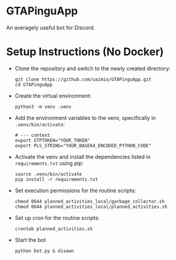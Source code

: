 # GTAPinguApp
An averagely useful bot for Discord.

# Setup Instructions (No Docker)

- Clone the repository and switch to the newly created directory:

    ```
    git clone https://github.com/uaimio/GTAPinguApp.git
    cd GTAPinguApp
    ```
- Create the virtual environment:

    ```
    python3 -m venv .venv
    ```
- Add the environment variables to the venv, specifically in `.venv/bin/activate`:

    ```
    # --- context
    export GTPTOKEN="YOUR_TOKEN"
    export PLS_STRING="YOUR_BASE64_ENCODED_PYTHON_CODE"
    ```
- Activate the venv and install the dependencies listed in `requirements.txt` using pip:

    ```
    source .venv/bin/activate
    pip install -r requirements.txt
    ```
- Set execution permissions for the routine scripts:

    ```
    chmod 0644 planned_activities_local/garbage_collector.sh
    chmod 0644 planned_activities_local/planned_activities.sh
    ```
- Set up cron for the routine scripts:

    ```
    crontab planned_activities.sh
    ```
- Start the bot

    ```
    python bot.py & disown
    ```
